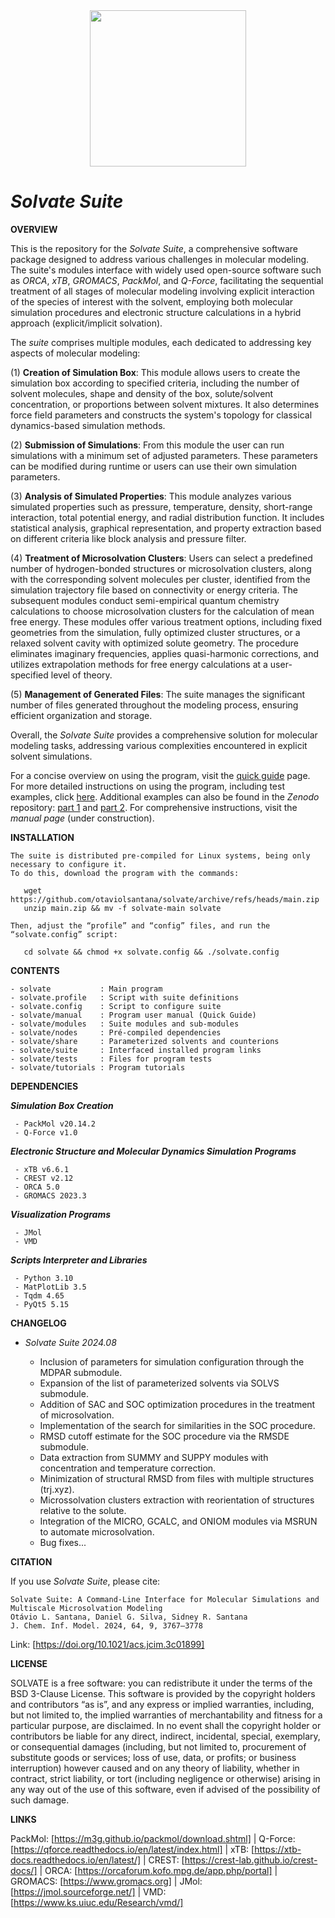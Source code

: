 <div align="center">
<img src="https://user-images.githubusercontent.com/69423088/253824433-a6b55273-b084-4283-a0b6-b8d40bc52890.png" width="250px"/>
</div>

# _**Solvate Suite**_

**OVERVIEW**

This is the repository for the _Solvate Suite_, a comprehensive software package designed to address various challenges in molecular modeling. The suite's modules interface with widely used open-source software such as _ORCA_, _xTB_, _GROMACS_, _PackMol_, and _Q-Force_, facilitating the sequential treatment of all stages of molecular modeling involving explicit interaction of the species of interest with the solvent, employing both molecular simulation procedures and electronic structure calculations in a hybrid approach (explicit/implicit solvation).

The _suite_ comprises multiple modules, each dedicated to addressing key aspects of molecular modeling:

(1) **Creation of Simulation Box**: This module allows users to create the simulation box according to specified criteria, including the number of solvent molecules, shape and density of the box, solute/solvent concentration, or proportions between solvent mixtures. It also determines force field parameters and constructs the system's topology for classical dynamics-based simulation methods.

(2) **Submission of Simulations**: From this module the user can run simulations with a minimum set of adjusted parameters. These parameters can be modified during runtime or users can use their own simulation parameters.

(3) **Analysis of Simulated Properties**: This module analyzes various simulated properties such as pressure, temperature, density, short-range interaction, total potential energy, and radial distribution function. It includes statistical analysis, graphical representation, and property extraction based on different criteria like block analysis and pressure filter.

(4) **Treatment of Microsolvation Clusters**: Users can select a predefined number of hydrogen-bonded structures or microsolvation clusters, along with the corresponding solvent molecules per cluster, identified from the simulation trajectory file based on connectivity or energy criteria. The subsequent modules conduct semi-empirical quantum chemistry calculations to choose microsolvation clusters for the calculation of mean free energy. These modules offer various treatment options, including fixed geometries from the simulation, fully optimized cluster structures, or a relaxed solvent cavity with optimized solute geometry. The procedure eliminates imaginary frequencies, applies quasi-harmonic corrections, and utilizes extrapolation methods for free energy calculations at a user-specified level of theory.

(5) **Management of Generated Files**: The suite manages the significant number of files generated throughout the modeling process, ensuring efficient organization and storage.

Overall, the _Solvate Suite_ provides a comprehensive solution for molecular modeling tasks, addressing various complexities encountered in explicit solvent simulations.

For a concise overview on using the program, visit the [quick guide](https://github.com/otaviolsantana/solvate/tree/main/manual) page.
For more detailed instructions on using the program, including test examples, click [here](https://github.com/otaviolsantana/solvate/tree/main/tutorials). Additional examples can also be found in the _Zenodo_ repository: [part 1](https://doi.org/10.5281/zenodo.8110727) and [part 2](https://doi.org/10.5281/zenodo.10073747). For comprehensive instructions, visit the _manual page_ (under construction).

**INSTALLATION**

	The suite is distributed pre-compiled for Linux systems, being only necessary to configure it.
	To do this, download the program with the commands:

   	   wget https://github.com/otaviolsantana/solvate/archive/refs/heads/main.zip
   	   unzip main.zip && mv -f solvate-main solvate

 	Then, adjust the “profile” and “config” files, and run the “solvate.config” script:

	   cd solvate && chmod +x solvate.config && ./solvate.config
 
**CONTENTS**

	- solvate           : Main program
	- solvate.profile   : Script with suite definitions
	- solvate.config    : Script to configure suite
	- solvate/manual    : Program user manual (Quick Guide)
	- solvate/modules   : Suite modules and sub-modules
	- solvate/nodes     : Pré-compiled dependencies
	- solvate/share     : Parameterized solvents and counterions
	- solvate/suite     : Interfaced installed program links
	- solvate/tests     : Files for program tests
	- solvate/tutorials : Program tutorials

**DEPENDENCIES**

   ***Simulation Box Creation***

     - PackMol v20.14.2
     - Q-Force v1.0

   ***Electronic Structure and Molecular Dynamics Simulation Programs***

     - xTB v6.6.1
     - CREST v2.12
     - ORCA 5.0
     - GROMACS 2023.3

   ***Visualization Programs***

     - JMol
     - VMD

   ***Scripts Interpreter and Libraries***

     - Python 3.10
     - MatPlotLib 3.5
     - Tqdm 4.65
     - PyQt5 5.15

**CHANGELOG**

* _Solvate Suite 2024.08_
 
	- Inclusion of parameters for simulation configuration through the MDPAR submodule.
	- Expansion of the list of parameterized solvents via SOLVS submodule.
	- Addition of SAC and SOC optimization procedures in the treatment of microsolvation.
	- Implementation of the search for similarities in the SOC procedure.
 	- RMSD cutoff estimate for the SOC procedure via the RMSDE submodule.
 	- Data extraction from SUMMY and SUPPY modules with concentration and temperature correction.
   	- Minimization of structural RMSD from files with multiple structures (trj.xyz).
  	- Microssolvation clusters extraction with reorientation of structures relative to the solute.
	- Integration of the MICRO, GCALC, and ONIOM modules via MSRUN to automate microsolvation.
 	- Bug fixes...

**CITATION**

If you use _Solvate Suite_, please cite:

	Solvate Suite: A Command-Line Interface for Molecular Simulations and Multiscale Microsolvation Modeling
 	Otávio L. Santana, Daniel G. Silva, Sidney R. Santana
	J. Chem. Inf. Model. 2024, 64, 9, 3767–3778

Link: [https://doi.org/10.1021/acs.jcim.3c01899]

**LICENSE**

SOLVATE is a free software: you can redistribute it under the terms of the BSD 3-Clause License. This software is provided by the copyright holders and contributors “as is”, and any express or implied warranties, including, but not limited to, the implied warranties of merchantability and fitness for a particular purpose, are disclaimed. In no event shall the copyright holder or contributors be liable for any direct, indirect, incidental, special, exemplary, or consequential damages (including, but not limited to, procurement of substitute goods or services; loss of use, data, or profits; or business interruption) however caused and on any theory of liability, whether in contract, strict liability, or tort (including negligence or otherwise) arising in any way out of the use of this software, even if advised of the possibility of such damage.

**LINKS**

PackMol: [https://m3g.github.io/packmol/download.shtml] | Q-Force: [https://qforce.readthedocs.io/en/latest/index.html] | xTB: [https://xtb-docs.readthedocs.io/en/latest/] | CREST: [https://crest-lab.github.io/crest-docs/] | ORCA: [https://orcaforum.kofo.mpg.de/app.php/portal] | GROMACS:  [https://www.gromacs.org] | JMol: [https://jmol.sourceforge.net/] | VMD: [https://www.ks.uiuc.edu/Research/vmd/]
